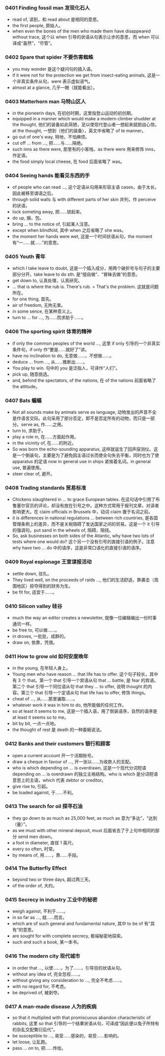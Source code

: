### 0401 Finding fossil man 发现化石人
* read of, 读到，和 read about 是相同的意思。
* the first people, 原始人。
* when even the bones of the men who made them have disappeared without trace, 这个以 when 引导的状语从句表示让步的意思，而 when 可以译成“虽然”，“尽管”。

### 0402 Spare that spider 不要伤害蜘蛛
* you may wonder 是这个疑问句的插入语。
* if it were not for the protection we get from insect-eating animals, 这是一个非真实条件从句，were 表示虚拟语气。
* almost at a glance, 几乎一眼（就能看出）。

### 0403 Matterhorn man 马特山区人
* in the pioneerin days, 在初创时期，这里指登山运动的初创期。
* equipped in a manner which would make a modern climber shudder at the thought, 他们的装备如此简陋，足以使现代登山者一想起来就胆战心惊。at the thought, 一想到（他们的装备），英文中省略了 of te manner。
* go out of one's way, 特地，不怕麻烦。
* cut off ... from ..., 把……与……隔绝。
* such inns as there were, 那里有的小客栈，as there were 用来修饰 inns，作定语。
* the food simply local cheese, 在 food 后面省略了 was。

### 0404 Seeing hands 能看见东西的手
* of people who can read ..., 这个定语从句用来形容主语 cases，由于太长，因此被移至谓语之后。
* through solid walls 与 with different parts of her skin 并列，作 perceive 的状语。
* lock someting away, 把……锁起来。
* do up, 捆，包。
* bring ... to the notice of, 引起某人注意。
* except when blindfold, 其中 when 之后省略了 she was。
* the moment her hands were wet, 这是一个时间状语从句，the moment 有“一……就……”的意思。

### 0405 Youth 青年
* which I take leave to doubt, 这是一个插入成分，用两个破折号与句子的主要部分分开。take leave to do sth. 是“擅自做”、“冒昧去做”的意思。
* get down to, 认真处理，认真研究。
* ... that is where the rub is. There's rub. = That's the problem. 这就是问题所在。
* for one thing, 首先。
* air of freedom, 无拘无束。
* in some sence, 在某种意义上。
* turn to ... for ..., 为……而求助于……。

### 0406 The sporting spirit 体育的精神
* if only the common peoples of the world ..., 这里 if only 引导的一个非真实条件句，if only 作“要是……就好了”讲。
* have no inclination to do, 无意做……，不想做……。
* deduce ... from ..., 从……推断出……。
* You play to win. 句中的 you 是泛指人，可译作“人们”。
* pick up, 随意挑选。
* and, behind the spectators, of the nations, 在 of the nations 前面省略了 the attitude。

### 0407 Bats 蝙蝠
* Not all sounds make by animals serve as language, 动物发出的声音不全是作语言交际。此句采用了部分否定，即不是否定所有的动物，而只是一部分。serve as, 作……之用。
* turn to, 求助于。
* play a role in, 在……方面起作用。
* in the vicinity of, 在……的附近。
* So was born the echo-sounding apparatus, 这样就诞生了回声探测仪。这是一个倒装句，主要是为了避免因主语过长而使全句失去平衡，同时也为了使 apparatus 的定语 now in general use in ships 紧挨着名词。in general use, 普遍使用。
* steer clear of, 避开。

### 0408 Trading standards 贸易标准
* Chickens slaughtered in ... to grace European tables. 在这句话中引用了布鲁塞尔官员的评论，却没有放在引号之中。这种方式常用于报刊文章，对读者影响更大。在 claim officials in Brussels 中，动词 claim 置于名词之前。
* it is differences in national regulations ... between rich countries, 是各国管理条例上的差异，而不是关税阻碍了发达国家之间的贸易。这是一个 it 引导的强调句。put sand in the wheels of, 阻碍，阻挠。
* So, ask businesses on both sides of the Atlantic, why have two lots of tests where one would do? 这个另一个没有引号的直接引语的例子。注意 why have two ... do 中的语序，这是非常口语化的直接引语的语序。

### 0409 Royal espionage 王室谍报活动
* settle down, 驻扎。
* They lived well, on the proceeds of raids ..., 他们的生活舒适，靠袭击（周围地区）掠夺得到的财务为生。
* be fit for, 适宜于……。

### 0410 Silicon valley 硅谷
* much the way an editor creates a newsletter, 就像一位编辑编出一份时事通讯一样。
* be free to, 可以做……。
* in droves, 一批批，成群的。
* draw on, 依靠，凭借。

### 0411 How to grow old 如何安度晚年
* in the young, 在年轻人身上。
* Young men who have reason ... that life has to offer. 这个句子较长，其中有 3 个 that。第一个 that 引导一个宾语从句 that ... battle, 是 fear 的宾语。第二个 that 引导一个同位语从句 that they ... to offer, 说明 thought 的内容。第三个 that 引导一个定语从句 that life has to offer, 修饰 things。
* cheat of ..., 从……那里骗取……。
* whatever work it was in him to do, 他所能做的任何工作。
* so at least it seems to me, 这是一个插入语，用了倒装语序，自然的语序是 at least it seems so to me。
* bit by bit, 一点一点地。
* the thought of rest 是 death 的一种委婉说法。

### 0412 Banks and their customers 银行和顾客
* open a current account 开一个活期账号。
* draw a cheque in favour of ..., 开一张以……为收款人的支配。
* who is which depending on ... is overdrawn, 这是一个现代分词短语 depending on ... is overdrawn 的独立主格结构。who is which 是分词短语意思上的主语，which 代表 debtor or creditor。
* give rise to, 引起。
* be loaded against, 于……不利。

### 0413 The search for oil 探寻石油
* they go down to as much as 25,000 feet, as much as 意为“多达”，“达到（量）”。
* as we must with other mineral deposit, must 后面省去了于上句中相同的部分 send men down。
* a foot in diameter, 直径 1 英尺。
* every so often, 时常。
* by means of, 用……，靠……手段。

### 0414 The Butterfly Effect
* beyond two or three days, 超过两三天。
* of the order of, 大约。

### 0415 Secrecy in industry 工业中的秘密
* weigh against, 不利于……。
* in so far as ..., 就……而言。
* which are of such general and fundamental nature, 其中 to be of 有“具有”的意思。
* are sought for with complete secrecy, 极端秘密地探索。
* such and such a book, 某一本书。

### 0416 The modern city 现代城市
* in order that ..., 以使……，为了……，引导目的状语从句。
* without any idea of, 完全忽视……。
* without giving any consideration to ..., 完全不考虑……。
* with no regard for, 不考虑。
* be deprived of, 被剥夺。

### 0417 A man-made disease 人为的疾病
* so that it multiplied with that promiscuous abandon characteristic of rabbits, 这里 so that 引导的一个结果状语从句，可译成“因此便以兔子所特有的杂乱交配繁衍后代”。
* be susceptible to ..., 易受……感染的，易受……影响的。
* let loose, 让乱跑。
* pass ... on to, 把……传给。
